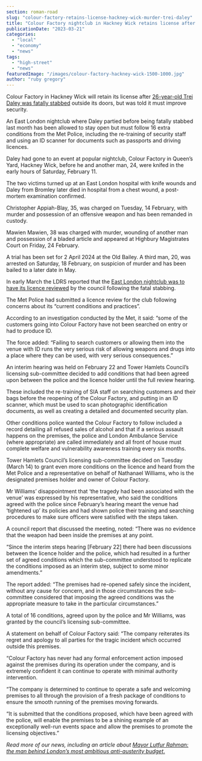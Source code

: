 ```yaml
---
section: roman-road
slug: "colour-factory-retains-license-hackney-wick-murder-trei-daley"
title: "Colour Factory nightclub in Hackney Wick retains license after Trei Daley stabbing"
publicationDate: "2023-03-21"
categories: 
  - "local"
  - "economy"
  - "news"
tags: 
  - "high-street"
  - "news"
featuredImage: "/images/colour-factory-hackney-wick-1500-1000.jpg"
author: "ruby gregory"
---
```


Colour Factory in Hackney Wick will retain its license after [26-year-old Trei Daley was fatally stabbed](https://romanroadlondon.com/trei-daley-stabbing-murder-hackney-wick-queens-yard/) outside its doors, but was told it must improve security.

An East London nightclub where Daley partied before being fatally stabbed last month has been allowed to stay open but must follow 16 extra conditions from the Met Police, including the re-training of security staff and using an ID scanner for documents such as passports and driving licences.

Daley had gone to an event at popular nightclub, Colour Factory in Queen’s Yard, Hackney Wick, before he and another man, 24, were knifed in the early hours of Saturday, February 11.

The two victims turned up at an East London hospital with knife wounds and Daley from Bromley later died in hospital from a chest wound, a post-mortem examination confirmed.

Christopher Appiah-Blay, 35, was charged on Tuesday, 14 February, with murder and possession of an offensive weapon and has been remanded in custody.

Mawien Mawien, 38 was charged with murder, wounding of another man and possession of a bladed article and appeared at Highbury Magistrates Court on Friday, 24 February.

A trial has been set for 2 April 2024 at the Old Bailey. A third man, 20, was arrested on Saturday, 18 February, on suspicion of murder and has been bailed to a later date in May.

In early March the LDRS reported that the [East London nightclub was to have its licence reviewed](https://romanroadlondon.com/colour-factory-nightclub-trei-daley-hackney-wick/) by the council following the fatal stabbing.

The Met Police had submitted a licence review for the club following concerns about its “current conditions and practices”.

According to an investigation conducted by the Met, it said: “some of the customers going into Colour Factory have not been searched on entry or had to produce ID.

The force added: “Failing to search customers or allowing them into the venue with ID runs the very serious risk of allowing weapons and drugs into a place where they can be used, with very serious consequences.”

An interim hearing was held on February 22 and Tower Hamlets Council’s licensing sub-committee decided to add conditions that had been agreed upon between the police and the licence holder until the full review hearing.

These included the re-training of SIA staff on searching customers and their bags before the reopening of the Colour Factory, and putting in an ID scanner, which must be used to scan photographic identification documents, as well as creating a detailed and documented security plan.

Other conditions police wanted the Colour Factory to follow included a record detailing all refused sales of alcohol and that if a serious assault happens on the premises, the police and London Ambulance Service (where appropriate) are called immediately and all front of house must complete welfare and vulnerability awareness training every six months.

Tower Hamlets Council’s licensing sub-committee decided on Tuesday (March 14) to grant even more conditions on the licence and heard from the Met Police and a representative on behalf of Nathanael Williams, who is the designated premises holder and owner of Colour Factory.

Mr Williams’ disappointment that ‘the tragedy had been associated with the venue’ was expressed by his representative, who said the conditions agreed with the police since February’s hearing meant the venue had ‘tightened up’ its policies and had shown police their training and searching procedures to make sure officers were satisfied with the steps taken.

A council report that discussed the meeting, noted: “There was no evidence that the weapon had been inside the premises at any point.

“Since the interim steps hearing \[February 22\] there had been discussions between the licence holder and the police, which had resulted in a further set of agreed conditions which the sub-committee understood to replicate the conditions imposed as an interim step, subject to some minor amendments.”

The report added: “The premises had re-opened safely since the incident, without any cause for concern, and in those circumstances the sub-committee considered that imposing the agreed conditions was the appropriate measure to take in the particular circumstances.”

A total of 16 conditions, agreed upon by the police and Mr Williams, was granted by the council’s licensing sub-committee.

A statement on behalf of Colour Factory said: “The company reiterates its regret and apology to all parties for the tragic incident which occurred outside this premises.

“Colour Factory has never had any formal enforcement action imposed against the premises during its operation under the company, and is extremely confident it can continue to operate with minimal authority intervention.

“The company is determined to continue to operate a safe and welcoming premises to all through the provision of a fresh package of conditions to ensure the smooth running of the premises moving forwards.

“It is submitted that the conditions proposed, which have been agreed with the police, will enable the premises to be a shining example of an exceptionally well-run events space and allow the premises to promote the licensing objectives.”

_Read more of our news, including an article about_ [_Mayor Lutfur Rahman: the man behind London’s most ambitious anti-austerity budget_.](https://romanroadlondon.com/mayor-lutfur-rahman-tower-hamlets-interview/)


